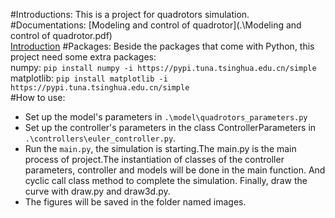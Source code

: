 #Introductions:
This is a project for quadrotors simulation.
#Documentations:
[Modeling and control of quadrotor](.\Modeling and control of quadrotor.pdf)  
[Introduction](.\Introduction.pdf)
#Packages:
Beside the packages that come with Python, this project need some extra packages:  
numpy: `pip install numpy -i https://pypi.tuna.tsinghua.edu.cn/simple`  
matplotlib: `pip install matplotlib -i https://pypi.tuna.tsinghua.edu.cn/simple`  
#How to use:
* Set up the model's parameters in `.\model\quadrotors_parameters.py`   
* Set up the controller's parameters in the class ControllerParameters in `.\controllers\euler_controller.py`.  
* Run the `main.py`, the simulation is starting.The main.py is the main process of project.The instantiation of classes of the controller parameters, controller 
and models will be done in the main function. And cyclic call class method to complete the simulation. Finally, draw the 
curve with draw.py and draw3d.py.  
* The figures will be saved in the folder named images.
  






